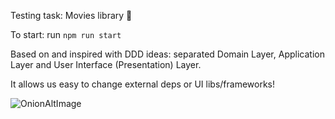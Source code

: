 Testing task: Movies library 🎥

To start: run `npm run start`

Based on and inspired with DDD ideas: separated Domain Layer, Application Layer and User Interface (Presentation) Layer.

It allows us easy to change external deps or UI libs/frameworks!

![OnionAltImage](https://cdn.hashnode.com/res/hashnode/image/upload/v1616302698196/n_JobCmWO.png?auto=compress,format&format=webp)
